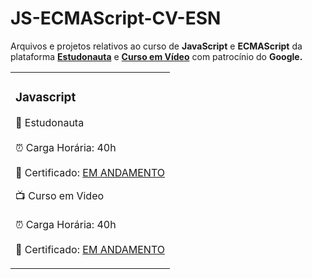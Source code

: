 <h1>JS-ECMAScript-CV-ESN</h1>

<p>Arquivos e projetos relativos ao curso de <strong>JavaScript</strong> e <strong>ECMAScript</strong> da plataforma <a href="https://www.estudonauta.com/curso/javascript/" target="_blank"><strong>Estudonauta</strong></a> e <a href="https://www.cursoemvideo.com/curso/javascript/" target="_blank"><strong>Curso em Vídeo</strong></a> com patrocínio do <strong>Google<strong>.

<table>
    <tr>
        <td>
        <h3>Javascript</h3>
        <p>🚀  Estudonauta <br><br> ⏰ Carga Horária: 40h<br><br> 📜 Certificado: <a href="" target="_blank">EM ANDAMENTO</a></p>
        <p>📺  Curso em Video <br><br> ⏰ Carga Horária: 40h<br><br> 📜 Certificado: <a href="" target="_blank">EM ANDAMENTO</a></p>
        </td>
    </tr>
